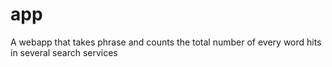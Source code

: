 # app
A webapp that takes phrase and counts the total number of every word hits in several search services 
